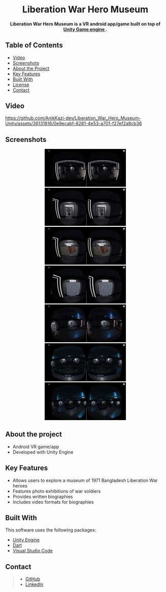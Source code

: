 <h1 align="center">
  <br>
  Liberation War Hero Museum
  <br>
</h1>


<h4 align="center">Liberation War Hero Museum is a VR android app/game built on top of <a href="https://unity.com/" target="_blank" style="color:##0276E8;">Unity
Game engine </a>.</h4>


## Table of Contents
* [Video](#video)
* [Screenshots](#screenshots)
* [About the Project](#about-the-project)
* [Key Features](#key-features)
* [Built With](#built-with)
* [License](#license)
* [Contact](#contact)

## Video

https://github.com/AnikKazi-dev/Liberation_War_Hero_Museum-Unity/assets/36131816/0e9ecabf-8281-4e53-a701-f27ef2a8cb36




## Screenshots 

<p align="center">
  <img src="screenshot/1.jpg" width="256" hspace="4">
  <img src="screenshot/2.jpg" width="256" hspace="4">
  <img src="screenshot/3.jpg" width="256" hspace="4">
  <img src="screenshot/4.jpg" width="256" hspace="4">
  <img src="screenshot/5.jpg" width="256" hspace="4">
  <img src="screenshot/6.jpg" width="256" hspace="4">
  <img src="screenshot/7.jpg" width="256" hspace="4">
</p>


## About the project

* Android VR game/app
* Developed with Unity Engine

## Key Features

* Allows users to explore a museum of 1971 Bangladesh Liberation War heroes
* Features photo exhibitions of war soldiers
* Provides written biographies
* Includes video formats for biographies

## Built With

This software uses the following packages:

- [Unity Engine](https://unity.com/)
- [Dart](https://unity.com/how-to/learning-c-sharp-unity-beginners)
- [Visual Studio Code](https://code.visualstudio.com/)




## Contact

>  - [GitHub](https://github.com/AnikKazi-dev) 
>  - [LinkedIn](https://www.linkedin.com/in/kazi-anik-7a2978172/)
